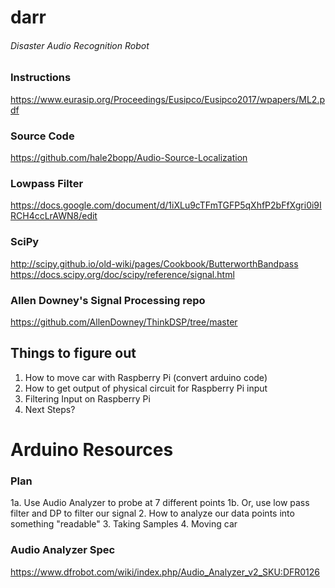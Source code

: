 # darr
###### Disaster Audio Recognition Robot

### Instructions
https://www.eurasip.org/Proceedings/Eusipco/Eusipco2017/wpapers/ML2.pdf

### Source Code
https://github.com/hale2bopp/Audio-Source-Localization

### Lowpass Filter 
https://docs.google.com/document/d/1iXLu9cTFmTGFP5qXhfP2bFfXgri0i9IRCH4ccLrAWN8/edit

### SciPy
http://scipy.github.io/old-wiki/pages/Cookbook/ButterworthBandpass
https://docs.scipy.org/doc/scipy/reference/signal.html

### Allen Downey's Signal Processing repo
https://github.com/AllenDowney/ThinkDSP/tree/master

## Things to figure out
1. How to move car with Raspberry Pi (convert arduino code)
2. How to get output of physical circuit for Raspberry Pi input
3. Filtering Input on Raspberry Pi
4. Next Steps?



# Arduino Resources
### Plan
1a. Use Audio Analyzer to probe at 7 different points
1b. Or, use low pass filter and DP to filter our signal
2. How to analyze our data points into something "readable"
3. Taking Samples
4. Moving car

### Audio Analyzer Spec
https://www.dfrobot.com/wiki/index.php/Audio_Analyzer_v2_SKU:DFR0126

### 
